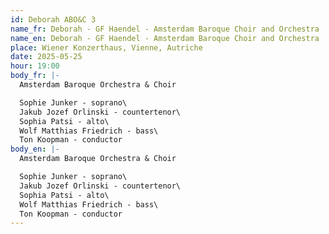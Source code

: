 ```yaml
---
id: Deborah ABO&C 3
name_fr: Deborah - GF Haendel - Amsterdam Baroque Choir and Orchestra
name_en: Deborah - GF Haendel - Amsterdam Baroque Choir and Orchestra
place: Wiener Konzerthaus, Vienne, Autriche
date: 2025-05-25
hour: 19:00
body_fr: |-
  Amsterdam Baroque Orchestra & Choir

  Sophie Junker - soprano\
  Jakub Jozef Orlinski - countertenor\
  Sophia Patsi - alto\
  Wolf Matthias Friedrich - bass\
  Ton Koopman - conductor
body_en: |-
  Amsterdam Baroque Orchestra & Choir

  Sophie Junker - soprano\
  Jakub Jozef Orlinski - countertenor\
  Sophia Patsi - alto\
  Wolf Matthias Friedrich - bass\
  Ton Koopman - conductor
---
```

